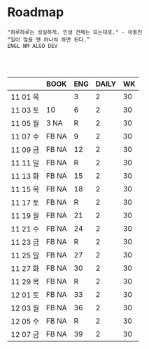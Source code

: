 # Roadmap

```
"하루하루는 성실하게. 인생 전체는 되는대로." - 이동진
“일이 많을 땐 하나씩 하면 된다.” 
ENGL NM ALGO DEV
```

<br><br>

|          | BOOK  | ENG  | DAILY | WK   |
| -------- | ----- | ---- | ----- | ---- |
| 11 01 목 |       | 3    | 2     | 30   |
| 11 03 토 | 10    | 6    | 2     | 30   |
| 11 05 월 | 3 NA  | R    | 2     | 30   |
| 11 07 수 | FB NA | 9    | 2     | 30   |
| 11 09 금 | FB NA | 12   | 2     | 30   |
| 11 11 일 | FB NA | R    | 2     | 30   |
| 11 13 화 | FB NA | 15   | 2     | 30   |
| 11 15 목 | FB NA | 18   | 2     | 30   |
| 11 17 토 | FB NA | R    | 2     | 30   |
| 11 19 월 | FB NA | 21   | 2     | 30   |
| 11 21 수 | FB NA | 24   | 2     | 30   |
| 11 23 금 | FB NA | R    | 2     | 30   |
| 11 25 일 | FB NA | 27   | 2     | 30   |
| 11 27 화 | FB NA | 30   | 2     | 30   |
| 11 29 목 | FB NA | R    | 2     | 30   |
| 12 01 토 | FB NA | 33   | 2     | 30   |
| 12 03 월 | FB NA | 36   | 2     | 30   |
| 12 05 수 | FB NA | R    | 2     | 30   |
| 12 07 금 | FB NA | 39   | 2     | 30   |

<br><br>

